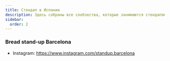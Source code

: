 ```yaml
---
title: Стендап в Испании
description: Здесь собраны все сообзества, которые занимаются стендапом в Сербии
sidebar:
  order: 2
---
```


### Bread stand-up Barcelona

- Instagram: https://www.instagram.com/standup.barcelona

